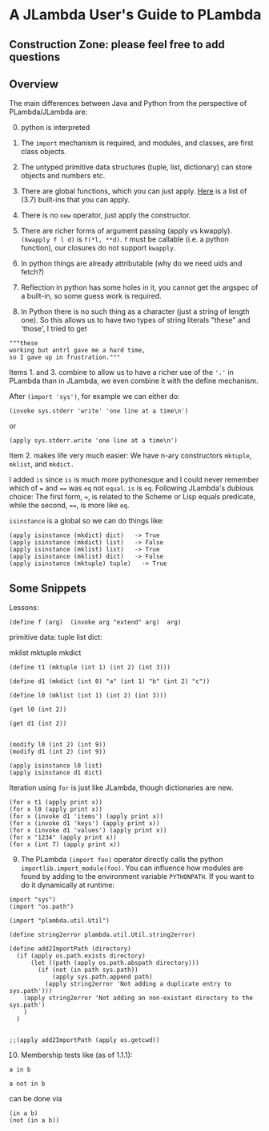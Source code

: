 # A JLambda User's Guide to PLambda


Construction Zone: please feel free to add questions
----------------------------------------------------

## Overview

The main differences between Java and Python from the perspective
of PLambda/JLambda are:

0. python is interpreted

1. The `import` mechanism is required, and modules, and classes, are first class objects.

2. The untyped primitive data structures (tuple, list, dictionary) can store objects and numbers etc.

3. There are global functions, which you can just apply. [Here](https://docs.python.org/3.7/library/functions.html) 
is a list of (3.7) built-ins that you can apply.

4. There is no `new` operator, just apply the constructor.

5. There are richer forms of argument passing (apply vs kwapply). `(kwapply f l d)` is `f(*l, **d)`.
`f` must be callable (i.e. a python function), our closures do not support `kwapply`.

6. In python things are already attributable (why do we need uids and fetch?)

7. Reflection in python has some holes in it, you cannot get the argspec of a built-in, so some guess work is required.

8. In Python there is no such thing as a character (just a string of length one). So this allows us
to have two types of string literals "these" and 'those', I tried to get 
```
"""these
working but antrl gave me a hard time, 
so I gave up in frustration."""
```

Items 1. and  3. combine to allow us to have a richer use of the `'.'` in PLambda
than in JLambda, we even combine it with the define mechanism.

After `(import 'sys')`, for example we can either do:
```
(invoke sys.stderr 'write' 'one line at a time\n')
```
or
```
(apply sys.stderr.write 'one line at a time\n')
```

Item 2. makes life very much easier: We have n-ary constructors `mktuple`,
`mklist`, and `mkdict.`


I added `is` since `is` is much more pythonesque and I could never
remember which of `=` and `==` was `eq` not `equal`.
`is` is `eq`. Following JLambda's dubious choice:
The first form, `=`, is related to the Scheme or Lisp equals
predicate, while the second, `==`, is more like `eq`.

`isinstance` is a global so we can do things like:
```
(apply isinstance (mkdict) dict)   -> True
(apply isinstance (mkdict) list)   -> False
(apply isinstance (mklist) list)   -> True
(apply isinstance (mklist) dict)   -> False
(apply isinstance (mktuple) tuple)   -> True
```

## Some Snippets

Lessons:

```
(define f (arg)  (invoke arg "extend" arg)  arg)
```
primitive data: tuple list dict:

mklist mktuple mkdict
```
(define t1 (mktuple (int 1) (int 2) (int 3)))

(define d1 (mkdict (int 0) "a" (int 1) "b" (int 2) "c"))

(define l0 (mklist (int 1) (int 2) (int 3)))

(get l0 (int 2))

(get d1 (int 2))


(modify l0 (int 2) (int 9))
(modify d1 (int 2) (int 9))

(apply isinstance l0 list)
(apply isinstance d1 dict)
```
Iteration using `for` is just like JLambda, though dictionaries
are new.
```
(for x t1 (apply print x))
(for x l0 (apply print x))
(for x (invoke d1 'items') (apply print x))
(for x (invoke d1 'keys') (apply print x))
(for x (invoke d1 'values') (apply print x))
(for x "1234" (apply print x))
(for x (int 7) (apply print x))
```

9. The PLambda `(import foo)` operator directly  calls the python `importlib.import_module(foo)`.
You can influence how modules are found by adding to the environment variable `PYTHONPATH`.
If you want to do it dynamically at runtime:
```
import "sys")
(import "os.path")

(import "plambda.util.Util")

(define string2error plambda.util.Util.string2error)

(define add2ImportPath (directory)
  (if (apply os.path.exists directory)
      (let ((path (apply os.path.abspath directory)))
        (if (not (in path sys.path))
            (apply sys.path.append path)
          (apply string2error 'Not adding a duplicate entry to sys.path')))
    (apply string2error 'Not adding an non-existant directory to the sys.path')
    )
  )


;;(apply add2ImportPath (apply os.getcwd))
```

10. Membership tests like (as of 1.1.1):
```
a in b

a not in b
```
can be done via
```
(in a b)
(not (in a b))
```
